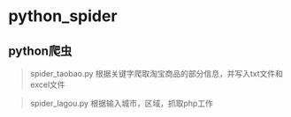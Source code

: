 # python_spider

## python爬虫
> spider_taobao.py 根据关键字爬取淘宝商品的部分信息，并写入txt文件和excel文件

> spider_lagou.py 根据输入城市，区域，抓取php工作
